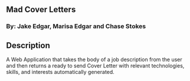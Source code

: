## Mad Cover Letters

### By: Jake Edgar, Marisa Edgar and Chase Stokes

## Description

A Web Application that takes the body of a job description from the user and then returns a ready to send Cover Letter with relevant technologies, skills, and interests automatically generated. 

